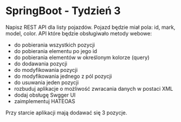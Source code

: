 # SpringBoot - Tydzień 3
Napisz REST API dla listy pojazdów. Pojazd będzie miał pola: id, mark, model, color.
API które będzie obsługiwało metody webowe:
- do pobierania wszystkich pozycji
- do pobierania elementu po jego id
- do pobierania elementów w określonym kolorze (query)
- do dodawania pozycji
- do modyfikowania pozycji
- do modyfikowania jednego z pól pozycji
- do usuwania jeden pozycji
- rozbuduj aplikacje o możliwość zwracania danych w postaci XML
- dodaj obsługę Swgger UI
- zaimplementuj HATEOAS

Przy starcie aplikacji mają dodawać się 3 pozycje.
